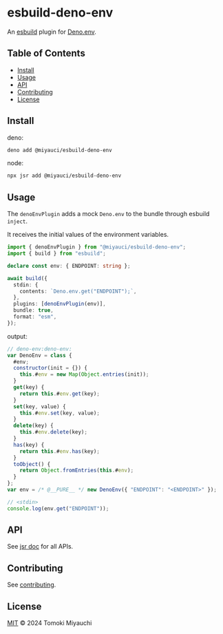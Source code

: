 # esbuild-deno-env

An [esbuild](https://github.com/evanw/esbuild) plugin for
[Deno.env](https://docs.deno.com/runtime/manual/basics/env_variables#built-in-denoenv).

## Table of Contents <!-- omit in toc -->

- [Install](#install)
- [Usage](#usage)
- [API](#api)
- [Contributing](#contributing)
- [License](#license)

## Install

deno:

```bash
deno add @miyauci/esbuild-deno-env
```

node:

```bash
npx jsr add @miyauci/esbuild-deno-env
```

## Usage

The `denoEnvPlugin` adds a mock `Deno.env` to the bundle through esbuild
`inject`.

It receives the initial values of the environment variables.

```ts
import { denoEnvPlugin } from "@miyauci/esbuild-deno-env";
import { build } from "esbuild";

declare const env: { ENDPOINT: string };

await build({
  stdin: {
    contents: `Deno.env.get("ENDPOINT");`,
  },
  plugins: [denoEnvPlugin(env)],
  bundle: true,
  format: "esm",
});
```

output:

```js
// deno-env:deno-env:
var DenoEnv = class {
  #env;
  constructor(init = {}) {
    this.#env = new Map(Object.entries(init));
  }
  get(key) {
    return this.#env.get(key);
  }
  set(key, value) {
    this.#env.set(key, value);
  }
  delete(key) {
    this.#env.delete(key);
  }
  has(key) {
    return this.#env.has(key);
  }
  toObject() {
    return Object.fromEntries(this.#env);
  }
};
var env = /* @__PURE__ */ new DenoEnv({ "ENDPOINT": "<ENDPOINT>" });

// <stdin>
console.log(env.get("ENDPOINT"));
```

## API

See [jsr doc](https://jsr.io/@miyauci/esbuild-deno-env) for all APIs.

## Contributing

See [contributing](CONTRIBUTING.md).

## License

[MIT](LICENSE) © 2024 Tomoki Miyauchi
